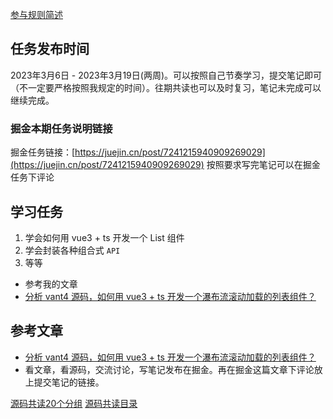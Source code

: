 [参与规则简述](https://www.yuque.com/ruochuan12/notice/gm51y6?view=doc_embed)
## 任务发布时间
2023年3月6日 - 2023年3月19日(两周)。可以按照自己节奏学习，提交笔记即可（不一定要严格按照我规定的时间）。往期共读也可以及时复习，笔记未完成可以继续完成。
### 掘金本期任务说明链接

掘金任务链接：[https://juejin.cn/post/7241215940909269029](https://juejin.cn/post/7241215940909269029)
按照要求写完笔记可以在掘金任务下评论
## 学习任务

1. 学会如何用 vue3 + ts 开发一个 List 组件
2. 学会封装各种组合式 `API`
3. 等等

- 参考我的文章
- [分析 vant4 源码，如何用 vue3 + ts 开发一个瀑布流滚动加载的列表组件？](https://juejin.cn/post/7165661072785932296)
## 参考文章

- [分析 vant4 源码，如何用 vue3 + ts 开发一个瀑布流滚动加载的列表组件？](https://juejin.cn/post/7165661072785932296)
- 看文章，看源码，交流讨论，写笔记发布在掘金。再在掘金这篇文章下评论放上提交笔记的链接。


[源码共读20个分组](https://www.yuque.com/go/doc/56866898?view=doc_embed)
[源码共读目录](https://www.yuque.com/go/doc/55657026?view=doc_embed)
